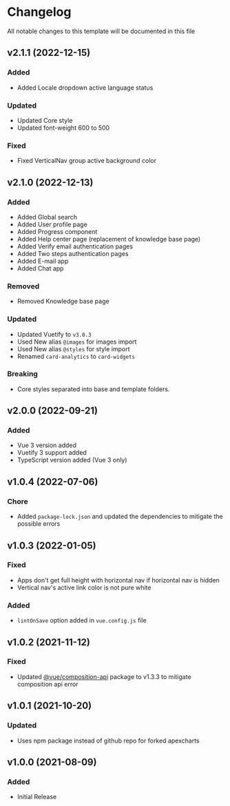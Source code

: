 <!-- Available h3 headings: Added, Fixed, Updated, Removed, Deprecated -->

# Changelog

All notable changes to this template will be documented in this file

## v2.1.1 (2022-12-15)

### Added

- Added Locale dropdown active language status

### Updated

- Updated Core style
- Updated font-weight 600 to 500

### Fixed

- Fixed VerticalNav group active background color

## v2.1.0 (2022-12-13)

### Added

- Added Global search
- Added User profile page
- Added Progress component
- Added Help center page (replacement of knowledge base page)
- Added Verify email authentication pages
- Added Two steps authentication pages
- Added E-mail app
- Added Chat app

### Removed

- Removed Knowledge base page

### Updated

- Updated Vuetify to `v3.0.3`
- Used New alias `@images`  for images import
- Used New alias `@styles`  for style import
- Renamed `card-analytics` to `card-widgets`

### Breaking

- Core styles separated into base and template folders.

## v2.0.0 (2022-09-21)

### Added

- Vue 3 version added
- Vuetify 3 support added
- TypeScript version added (Vue 3 only)

## v1.0.4 (2022-07-06)

### Chore

- Added `package-lock.json` and updated the dependencies to mitigate the possible errors

## v1.0.3 (2022-01-05)

### Fixed

- Apps don't get full height with horizontal nav if horizontal nav is hidden
- Vertical nav's active link color is not pure white

### Added

- `lintOnSave` option added in `vue.config.js` file

## v1.0.2 (2021-11-12)

### Fixed

- Updated [@vue/composition-api](https://github.com/vuejs/composition-api) package to v1.3.3 to mitigate composition api error

## v1.0.1 (2021-10-20)

### Updated

- Uses npm package instead of github repo for forked apexcharts

## v1.0.0 (2021-08-09)

### Added

- Initial Release
